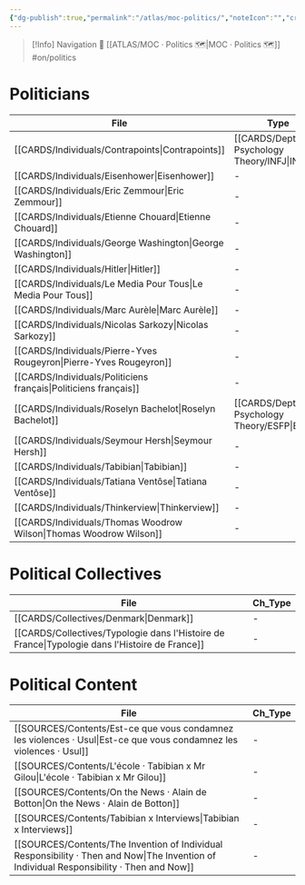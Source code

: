 ```yaml
---
{"dg-publish":true,"permalink":"/atlas/moc-politics/","noteIcon":"","created":"2023-02-19T16:07:17.175+01:00","updated":"2023-04-20T13:24:07.926+02:00"}
---
```


> [!Info] Navigation 💠
> [[ATLAS/MOC · Politics 🗺️\|MOC · Politics 🗺️]]  #on/politics 

# Politicians
| File                                                                  | Type                                            |
| --------------------------------------------------------------------- | ----------------------------------------------- |
| [[CARDS/Individuals/Contrapoints\|Contrapoints]]                   | [[CARDS/Depth Psychology Theory/INFJ\|INFJ]] |
| [[CARDS/Individuals/Eisenhower\|Eisenhower]]                       | \-                                              |
| [[CARDS/Individuals/Eric Zemmour\|Eric Zemmour]]                   | \-                                              |
| [[CARDS/Individuals/Etienne Chouard\|Etienne Chouard]]             | \-                                              |
| [[CARDS/Individuals/George Washington\|George Washington]]         | \-                                              |
| [[CARDS/Individuals/Hitler\|Hitler]]                               | \-                                              |
| [[CARDS/Individuals/Le Media Pour Tous\|Le Media Pour Tous]]       | \-                                              |
| [[CARDS/Individuals/Marc Aurèle\|Marc Aurèle]]                     | \-                                              |
| [[CARDS/Individuals/Nicolas Sarkozy\|Nicolas Sarkozy]]             | \-                                              |
| [[CARDS/Individuals/Pierre-Yves Rougeyron\|Pierre-Yves Rougeyron]] | \-                                              |
| [[CARDS/Individuals/Politiciens français\|Politiciens français]]   | \-                                              |
| [[CARDS/Individuals/Roselyn Bachelot\|Roselyn Bachelot]]           | [[CARDS/Depth Psychology Theory/ESFP\|ESFP]] |
| [[CARDS/Individuals/Seymour Hersh\|Seymour Hersh]]                 | \-                                              |
| [[CARDS/Individuals/Tabibian\|Tabibian]]                           | \-                                              |
| [[CARDS/Individuals/Tatiana Ventôse\|Tatiana Ventôse]]             | \-                                              |
| [[CARDS/Individuals/Thinkerview\|Thinkerview]]                     | \-                                              |
| [[CARDS/Individuals/Thomas Woodrow Wilson\|Thomas Woodrow Wilson]] | \-                                              |


# Political Collectives 
| File                                                                                              | Ch_Type |
| ------------------------------------------------------------------------------------------------- | ------- |
| [[CARDS/Collectives/Denmark\|Denmark]]                                                         | \-      |
| [[CARDS/Collectives/Typologie dans l'Histoire de France\|Typologie dans l'Histoire de France]] | \-      |


# Political Content
| File                                                                                                                                         | Ch_Type |
| -------------------------------------------------------------------------------------------------------------------------------------------- | ------- |
| [[SOURCES/Contents/Est-ce que vous condamnez les violences · Usul\|Est-ce que vous condamnez les violences · Usul]]                       | \-      |
| [[SOURCES/Contents/L'école · Tabibian x Mr Gilou\|L'école · Tabibian x Mr Gilou]]                                                         | \-      |
| [[SOURCES/Contents/On the News · Alain de Botton\|On the News · Alain de Botton]]                                                         | \-      |
| [[SOURCES/Contents/Tabibian x Interviews\|Tabibian x Interviews]]                                                                         | \-      |
| [[SOURCES/Contents/The Invention of Individual Responsibility · Then and Now\|The Invention of Individual Responsibility · Then and Now]] | \-      |

